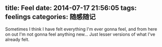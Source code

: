 title: Feel
date: 2014-07-17 21:56:05
tags: feelings
categories: 随感随记
---
Sometimes I think I have felt everything I'm ever gonna feel, and from here on out I'm not gonna feel anything new... Just lesser versions of what I've already felt.


